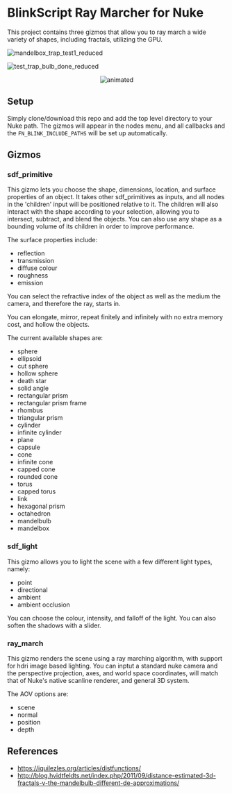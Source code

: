 # BlinkScript Ray Marcher for Nuke

This project contains three gizmos that allow you to ray march a wide variety of shapes, including fractals, utilizing the GPU.

![mandelbox_trap_test1_reduced](https://user-images.githubusercontent.com/21975584/164989275-4eb4791c-df89-4332-981d-aac79b607762.png)

![test_trap_bulb_done_reduced](https://user-images.githubusercontent.com/21975584/164989470-d13cabe2-8eb1-42de-becb-bd2672b14538.png)

<p align="center">
  <img src="https://user-images.githubusercontent.com/21975584/165710806-19b473e3-8d11-4cd8-8b49-55bf3d1a4544.gif" alt="animated" />
</p>

## Setup

Simply clone/download this repo and add the top level directory to your Nuke path. The gizmos will appear in the nodes menu, and all callbacks and the `FN_BLINK_INCLUDE_PATHS` will be set up automatically.

## Gizmos

### sdf_primitive

This gizmo lets you choose the shape, dimensions, location, and surface properties of an object. It takes other sdf_primitives as inputs, and all nodes in the 'children' input will be positioned relative to it. The children will also interact with the shape according to your selection, allowing you to intersect, subtract, and blend the objects. You can also use any shape as a bounding volume of its children in order to improve performance.

The surface properties include:
- reflection
- transmission
- diffuse colour
- roughness
- emission

You can select the refractive index of the object as well as the medium the camera, and therefore the ray, starts in.

You can elongate, mirror, repeat finitely and infinitely with no extra memory cost, and hollow the objects.

The current available shapes are:
- sphere
- ellipsoid
- cut sphere
- hollow sphere
- death star
- solid angle
- rectangular prism
- rectangular prism frame
- rhombus
- triangular prism
- cylinder
- infinite cylinder
- plane
- capsule
- cone
- infinite cone
- capped cone
- rounded cone
- torus
- capped torus
- link
- hexagonal prism
- octahedron
- mandelbulb
- mandelbox

### sdf_light

This gizmo allows you to light the scene with a few different light types, namely:
- point
- directional
- ambient
- ambient occlusion

You can choose the colour, intensity, and falloff of the light. You can also soften the shadows with a slider.

### ray_march

This gizmo renders the scene using a ray marching algorithm, with support for hdri image based lighting. You can inptut a standard nuke camera and the perspective projection, axes, and world space coordinates, will match that of Nuke's native scanline renderer, and general 3D system.

The AOV options are:
- scene
- normal
- position
- depth

## References
- https://iquilezles.org/articles/distfunctions/
- http://blog.hvidtfeldts.net/index.php/2011/09/distance-estimated-3d-fractals-v-the-mandelbulb-different-de-approximations/
